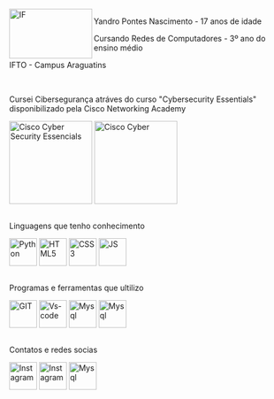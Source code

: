 <div style="display: block;"><br>
    <img align="left" alt="IF" height="90" width="150" src="https://github.com/YandroPN/YandroPN/assets/144833564/7a2d36ef-9482-49b3-8247-e2c3dbb4fa03">
    <p>Yandro Pontes Nascimento - 17 anos de idade</p>
    <p>Cursando Redes de Computadores - 3º ano do ensino médio</p>
    <p>IFTO - Campus Araguatins</p>
    </div>
  
  <div style="display: block;"><br>
    <p> Cursei Cibersegurança atráves do curso "Cybersecurity Essentials" disponibilizado pela Cisco Networking Academy</p>
    <img align="center" alt="Cisco Cyber Security Essencials" height="150" width="150" src="https://github.com/YandroPN/YandroPN/assets/144833564/8c2e684f-b830-4287-a1a7-a191488844f6">
    <img align="center" alt="Cisco Cyber" height="150" width="150" src="https://github.com/YandroPN/YandroPN/assets/144833564/ff356d77-9990-4b86-9480-4fd16ca8a294">
  </div>

  <div style="display: block;"><br>
    <p>Linguagens que tenho conhecimento</p>
    <img align="center" alt="Python" height="50" width="50" src="https://cdn.jsdelivr.net/gh/devicons/devicon@latest/icons/python/python-original.svg">
    <img align="center" alt="HTML5" height="50" width="50" src="https://cdn.jsdelivr.net/gh/devicons/devicon@latest/icons/html5/html5-original.svg">
    <img align="center" alt="CSS3" height="50" width="50" src="https://cdn.jsdelivr.net/gh/devicons/devicon@latest/icons/css3/css3-original.svg">
    <img align="center" alt="JS" height="50" width="50" src="https://cdn.jsdelivr.net/gh/devicons/devicon@latest/icons/javascript/javascript-original.svg">
  </div>
  
  
  <div style="display: block;"><br>
     <p>Programas e ferramentas que ultilizo</p>
     <img align="center" alt="GIT" height="50" width="50" src="https://cdn.jsdelivr.net/gh/devicons/devicon@latest/icons/git/git-plain.svg">
     <img align="center" alt="Vs-code" height="50" width="50" src="https://cdn.jsdelivr.net/gh/devicons/devicon@latest/icons/vscode/vscode-original.svg">
     <img align="center" alt="Mysql" height="50" width="50" src="https://cdn.jsdelivr.net/gh/devicons/devicon@latest/icons/mysql/mysql-original.svg">
     <img align="center" alt="Mysql" height="50" width="50" src="https://iconape.com/wp-content/files/zd/370920/svg/370920.svg">
  </div>
  
  <div style="display: block;"><br>
     <p>Contatos e redes socias</p>
     <a href="https://wa.me/63999774515" target="_blank"><img align="center" alt="Instagram" width="50" height="50" src="https://cdn-icons-png.flaticon.com/512/3670/3670051.png"></a>
     <a href="https://www.instagram.com/yvan.pontes/" target="_blank"><img align="center" alt="Instagram" width="50" height="50" src="https://cdn-icons-png.flaticon.com/256/1384/1384063.png"></a>
     <a href="mailto:yandropontesnascimento@gmail.com" target="_blank"><img align="center" alt="Mysql" height="50" width="50" src="https://cdn-icons-png.flaticon.com/512/5968/5968534.png"></a>
  </div>




  
